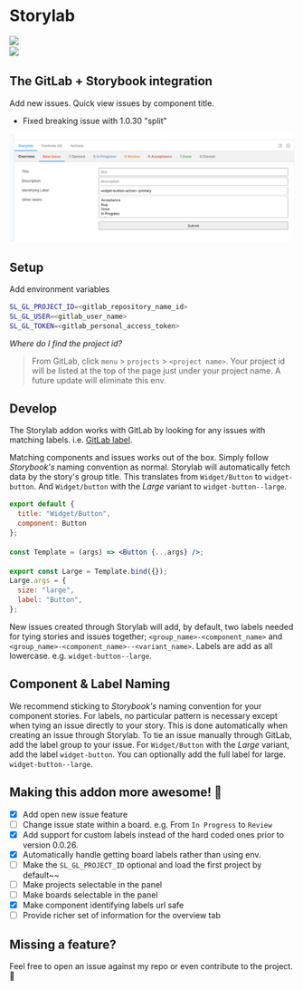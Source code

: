 # Storylab
![](https://img.shields.io/npm/v/@2-bit/storylab?color=success&logoColor=orange&style=plastic)    
![](https://img.shields.io/github/last-commit/johnson-jesse/storylab?color=blueviolet&style=plastic)  

The GitLab + Storybook integration
---

Add new issues. Quick view issues by component title.

- Fixed breaking issue with 1.0.30 "split"

![](https://raw.githubusercontent.com/johnson-jesse/storylab/main/.github/images/storylab-2.png)

## Setup

Add environment variables

```bash
SL_GL_PROJECT_ID=<gitlab_repository_name_id>
SL_GL_USER=<gitlab_user_name>
SL_GL_TOKEN=<gitlab_personal_access_token>
```

*Where do I find the project id?*
>From GitLab, click `menu` > `projects` > `<project name>`. Your project id will be listed at the top of the page just under your project name. A future update will eliminate this env.

## Develop
The Storylab addon works with GitLab by looking for any issues with matching labels. i.e. [GitLab label](https://docs.gitlab.com/ee/user/project/labels.html).

Matching components and issues works out of the box. Simply follow *Storybook's* naming convention as normal. Storylab will automatically fetch data by the story's group title. This translates from `Widget/Button` to `widget-button`. And `Widget/button` with the _Large_ variant to `widget-button--large`.

```jsx
export default {
  title: "Widget/Button",
  component: Button
};

const Template = (args) => <Button {...args} />;

export const Large = Template.bind({});
Large.args = {
  size: "large",
  label: "Button",
};
```

New issues created through Storylab will add, by default, two labels needed for tying stories and issues together; `<group_name>-<component_name>` and `<group_name>-<component_name>--<variant_name>`. Labels are add as all lowercase. e.g. `widget-button--large`.

## Component & Label Naming
We recommend sticking to *Storybook's* naming convention for your component stories. For labels, no particular pattern is necessary except when tying an issue directly to your story. This is done automatically when creating an issue through Storylab. To tie an issue manually through GitLab, add the label group to your issue. For `Widget/Button` with the _Large_ variant, add the label `widget-button`. You can optionally add the full label for large. `widget-button--large`.

## Making this addon more awesome! 🤘
- [x] Add open new issue feature
- [ ] Change issue state within a board. e.g. From `In Progress` to `Review`
- [x] Add support for custom labels instead of the hard coded ones prior to version 0.0.26.
- [x] Automatically handle getting board labels rather than using env.
- [ ] Make the `SL_GL_PROJECT_ID` optional and load the first project by default~~
- [ ] Make projects selectable in the panel
- [ ] Make boards selectable in the panel
- [x] Make component identifying labels url safe
- [ ] Provide richer set of information for the overview tab

## Missing a feature?
Feel free to open an issue against my repo or even contribute to the project. 🙌
